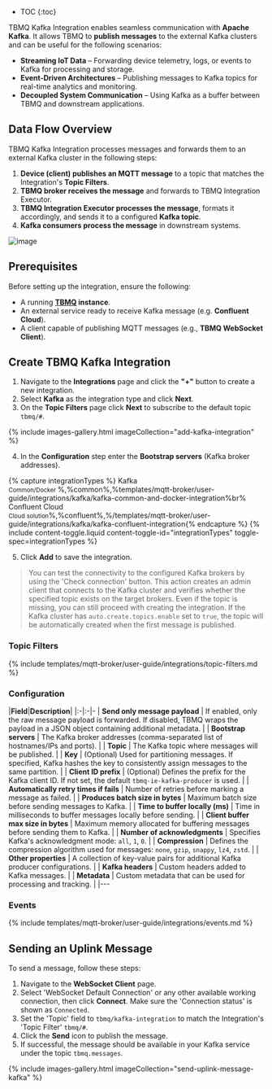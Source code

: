 
* TOC 
{:toc}

TBMQ Kafka Integration enables seamless communication with **Apache Kafka**. It allows TBMQ to **publish messages** to the external Kafka clusters and can be useful for the following scenarios:

- **Streaming IoT Data** – Forwarding device telemetry, logs, or events to Kafka for processing and storage.
- **Event-Driven Architectures** – Publishing messages to Kafka topics for real-time analytics and monitoring.
- **Decoupled System Communication** – Using Kafka as a buffer between TBMQ and downstream applications.

## Data Flow Overview

TBMQ Kafka Integration processes messages and forwards them to an external Kafka cluster in the following steps:

1. **Device (client) publishes an MQTT message** to a topic that matches the Integration's **Topic Filters**.
2. **TBMQ broker receives the message** and forwards to TBMQ Integration Executor.
3. **TBMQ Integration Executor processes the message**, formats it accordingly, and sends it to a configured **Kafka topic**.
4. **Kafka consumers process the message** in downstream systems.

![image](https://img.thingsboard.io/mqtt-broker/integrations/tbmq-kafka-integration.png)

## Prerequisites

Before setting up the integration, ensure the following:

- A running **[TBMQ](/docs/mqtt-broker/install/installation-options/) instance**.
- An external service ready to receive Kafka message (e.g. **Confluent Cloud**).
- A client capable of publishing MQTT messages (e.g., **TBMQ WebSocket Client**).

## Create TBMQ Kafka Integration

1. Navigate to the **Integrations** page and click the **"+"** button to create a new integration.
2. Select **Kafka** as the integration type and click **Next**.
3. On the **Topic Filters** page click **Next** to subscribe to the default topic `tbmq/#`.

{% include images-gallery.html imageCollection="add-kafka-integration" %}

<ol start="4">
  <li>In the <strong>Configuration</strong> step enter the <strong>Bootstrap servers</strong> (Kafka broker addresses).</li>
</ol>
{% capture integrationTypes %}
Kafka<br><small>Common/Docker </small>%,%common%,%templates/mqtt-broker/user-guide/integrations/kafka/kafka-common-and-docker-integration%br%
Confluent Cloud<br><small>Cloud solution</small>%,%confluent%,%/templates/mqtt-broker/user-guide/integrations/kafka/kafka-confluent-integration{% endcapture %}
{% include content-toggle.liquid content-toggle-id="integrationTypes" toggle-spec=integrationTypes %}
<ol start="5">
  <li>Click <strong>Add</strong> to save the integration.</li>
</ol>

> You can test the connectivity to the configured Kafka brokers by using the 'Check connection' button. 
> This action creates an admin client that connects to the Kafka cluster and verifies whether the specified topic exists on the target brokers.
> Even if the topic is missing, you can still proceed with creating the integration. 
> If the Kafka cluster has `auto.create.topics.enable` set to `true`, the topic will be automatically created when the first message is published.

### Topic Filters

{% include templates/mqtt-broker/user-guide/integrations/topic-filters.md %}

### Configuration

|**Field**|**Description**|
|:-|:-|-
| **Send only message payload** | If enabled, only the raw message payload is forwarded. If disabled, TBMQ wraps the payload in a JSON object containing additional metadata. |
| **Bootstrap servers** | The Kafka broker addresses (comma-separated list of hostnames/IPs and ports). |
| **Topic** | The Kafka topic where messages will be published. |
| **Key** | (Optional) Used for partitioning messages. If specified, Kafka hashes the key to consistently assign messages to the same partition. |
| **Client ID prefix** | (Optional) Defines the prefix for the Kafka client ID. If not set, the default `tbmq-ie-kafka-producer` is used. |
| **Automatically retry times if fails** | Number of retries before marking a message as failed. |
| **Produces batch size in bytes** | Maximum batch size before sending messages to Kafka. |
| **Time to buffer locally (ms)** | Time in milliseconds to buffer messages locally before sending. |
| **Client buffer max size in bytes** | Maximum memory allocated for buffering messages before sending them to Kafka. |
| **Number of acknowledgments** | Specifies Kafka's acknowledgment mode: `all`, `1`, `0`. |
| **Compression** | Defines the compression algorithm used for messages: `none`, `gzip`, `snappy`, `lz4`, `zstd`. |
| **Other properties** | A collection of key-value pairs for additional Kafka producer configurations. |
| **Kafka headers** | Custom headers added to Kafka messages. |
| **Metadata** | Custom metadata that can be used for processing and tracking. |
|---

### Events

{% include templates/mqtt-broker/user-guide/integrations/events.md %}

## Sending an Uplink Message

To send a message, follow these steps:

1. Navigate to the **WebSocket Client** page.
2. Select 'WebSocket Default Connection' or any other available working connection, then click **Connect**. Make sure the 'Connection status' is shown as `Connected`.
3. Set the 'Topic' field to `tbmq/kafka-integration` to match the Integration's 'Topic Filter' `tbmq/#`.
4. Click the **Send** icon to publish the message.
5. If successful, the message should be available in your Kafka service under the topic `tbmq.messages`.

{% include images-gallery.html imageCollection="send-uplink-message-kafka" %}
